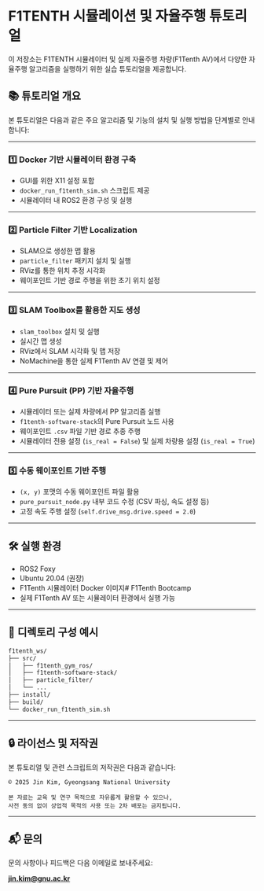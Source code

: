 # F1TENTH 시뮬레이션 및 자율주행 튜토리얼

이 저장소는 F1TENTH 시뮬레이터 및 실제 자율주행 차량(F1Tenth AV)에서 다양한 자율주행 알고리즘을 실행하기 위한 실습 튜토리얼을 제공합니다.

## 📚 튜토리얼 개요

본 튜토리얼은 다음과 같은 주요 알고리즘 및 기능의 설치 및 실행 방법을 단계별로 안내합니다:

---

### 1️⃣ **Docker 기반 시뮬레이터 환경 구축**

- GUI를 위한 X11 설정 포함
- `docker_run_f1tenth_sim.sh` 스크립트 제공
- 시뮬레이터 내 ROS2 환경 구성 및 실행

---

### 2️⃣ **Particle Filter 기반 Localization**

- SLAM으로 생성한 맵 활용
- `particle_filter` 패키지 설치 및 실행
- RViz를 통한 위치 추정 시각화
- 웨이포인트 기반 경로 주행을 위한 초기 위치 설정

---

### 3️⃣ **SLAM Toolbox를 활용한 지도 생성**

- `slam_toolbox` 설치 및 실행
- 실시간 맵 생성
- RViz에서 SLAM 시각화 및 맵 저장
- NoMachine을 통한 실제 F1Tenth AV 연결 및 제어

---

### 4️⃣ **Pure Pursuit (PP) 기반 자율주행**

- 시뮬레이터 또는 실제 차량에서 PP 알고리즘 실행
- `f1tenth-software-stack`의 Pure Pursuit 노드 사용
- 웨이포인트 `.csv` 파일 기반 경로 추종 주행
- 시뮬레이터 전용 설정 (`is_real = False`) 및 실제 차량용 설정 (`is_real = True`)

---

### 5️⃣ **수동 웨이포인트 기반 주행**

- `(x, y)` 포맷의 수동 웨이포인트 파일 활용
- `pure_pursuit_node.py` 내부 코드 수정 (CSV 파싱, 속도 설정 등)
- 고정 속도 주행 설정 (`self.drive_msg.drive.speed = 2.0`)

---

## 🛠️ 실행 환경

- ROS2 Foxy
- Ubuntu 20.04 (권장)
- F1Tenth 시뮬레이터 Docker 이미지# F1Tenth Bootcamp  
- 실제 F1Tenth AV 또는 시뮬레이터 환경에서 실행 가능

---

## 📂 디렉토리 구성 예시

```bash
f1tenth_ws/
├── src/
│   ├── f1tenth_gym_ros/
│   ├── f1tenth-software-stack/
│   ├── particle_filter/
│   └── ...
├── install/
├── build/
└── docker_run_f1tenth_sim.sh
````

---

## 🔒 라이선스 및 저작권

본 튜토리얼 및 관련 스크립트의 저작권은 다음과 같습니다:

```
© 2025 Jin Kim, Gyeongsang National University

본 자료는 교육 및 연구 목적으로 자유롭게 활용할 수 있으나,
사전 동의 없이 상업적 목적의 사용 또는 2차 배포는 금지됩니다.
```

---

## 📬 문의

문의 사항이나 피드백은 다음 이메일로 보내주세요:

**[jin.kim@gnu.ac.kr](mailto:jin.kim@gnu.ac.kr)**

```


